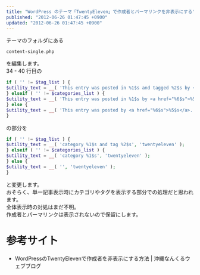 ```yaml
---
title: "WordPress のテーマ「TwentyEleven」で作成者とパーマリンクを非表示にする"
published: "2012-06-26 01:47:45 +0900"
updated: "2012-06-26 01:47:45 +0900"
---
```


テーマのフォルダにある

```
content-single.php
```

を編集します。  
34 - 40 行目の

```php
if ( '' != $tag_list ) {
$utility_text = __( 'This entry was posted in %1$s and tagged %2$s by <a href="%6$s">%5$s</a>. Bookmark the <a href="%3$s" title="Permalink to %4$s" rel="bookmark">permalink</a>.', 'twentyeleven' );
} elseif ( '' != $categories_list ) {
$utility_text = __( 'This entry was posted in %1$s by <a href="%6$s">%5$s</a>. Bookmark the <a href="%3$s" title="Permalink to %4$s" rel="bookmark">permalink</a>.', 'twentyeleven' );
} else {
$utility_text = __( 'This entry was posted by <a href="%6$s">%5$s</a>. Bookmark the <a href="%3$s" title="Permalink to %4$s" rel="bookmark">permalink</a>.', 'twentyeleven' );
}
```

の部分を

```php
if ( '' != $tag_list ) {
$utility_text = __( 'category %1$s and tag %2$s', 'twentyeleven' );
} elseif ( '' != $categories_list ) {
$utility_text = __( 'category %1$s', 'twentyeleven' );
} else {
$utility_text = __( '', 'twentyeleven' );
}
```

と変更します。  
おそらく、単一記事表示時にカテゴリやタグを表示する部分での処理だと思われます。  
全体表示時の対処はまだ不明。  
作成者とパーマリンクは表示されないので保留にします。

# 参考サイト

- WordPressのTwentyElevenで作成者を非表示にする方法 | 沖縄なんくるウェブブログ

